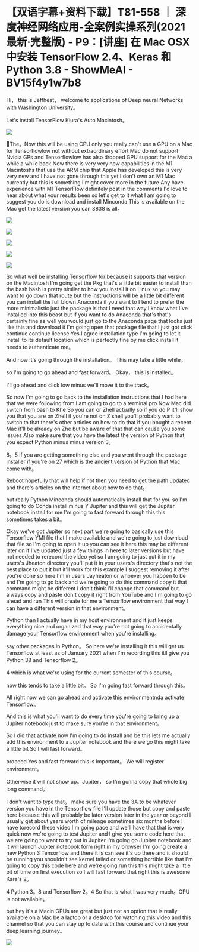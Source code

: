 # 【双语字幕+资料下载】T81-558 ｜ 深度神经网络应用-全案例实操系列(2021最新·完整版) - P9：[讲座] 在 Mac OSX 中安装 TensorFlow 2.4、Keras 和 Python 3.8 - ShowMeAI - BV15f4y1w7b8

Hi， this is Jeffheat， welcome to applications of Deep neural Networks with Washington University。

 Let's install TensorFlow Kiura's Auto Macintosh。

![](img/466a9e497efb561677ee2b9d66118b64_1.png)

🎼The。Now this will be using CPU only you really can't use a GPU on a Mac for Tensorflowlow not without extraordinary effort Mac do not support Nvidia GPs and Tensorflowlow has also dropped GPU support for the Mac a while a while back Now there is very very new capabilities in the M1 Macintoshs that use the ARM chip that Apple has developed this is very very new and I have not gone through this yet I don't own an M1 Mac currently but this is something I might cover more in the future Any have experience with M1 TensorFlow definitely post in the comments I'd love to hear about what your results been so let's get to it what I am going to suggest you do is download and install Minconda This is available on the Mac get the latest version you can 3838 is all。



![](img/466a9e497efb561677ee2b9d66118b64_3.png)

![](img/466a9e497efb561677ee2b9d66118b64_4.png)

![](img/466a9e497efb561677ee2b9d66118b64_5.png)

![](img/466a9e497efb561677ee2b9d66118b64_6.png)

![](img/466a9e497efb561677ee2b9d66118b64_7.png)

So what well be installing Tensorflow for because it supports that version on the Macintosh I'm going get the Pkg that's a little bit easier to install than the bash bash is pretty similar to how you install it on Linux so you may want to go down that route but the instructions will be a little bit different you can install the full blown Anaconda if you want to I tend to prefer the more minimalistic just the package is that I need that way I know what I've installed into this beast but if you want to do Anaconda that's that's certainly fine as well you would just go to the Anaconda page that looks just like this and download it I'm going open that package file that I just got click continue continue license Yes I agree installation type I'm going to let it install to its default location which is perfectly fine by me click install it needs to authenticate me。

And now it's going through the installation。 This may take a little while。

 so I'm going to go ahead and fast forward。 Okay， this is installed。

 I'll go ahead and click low minus we'll move it to the track。

 So now I'm going to go back to the installation instructions that I had here that we were following from I am going to go to a terminal pro Now Mac did switch from bash to Khe So you can or Zhell actually so if you do P it'll show you that you are on Zhell if you're not on Z shell you'll probably want to switch to that there's other articles on how to do that if you bought a recent Mac it'll be already on Zhe but be aware of that that can cause you some issues Also make sure that you have the latest the version of Python that you expect Python minus minus version 3。

8。5 if you are getting something else and you went through the package installer if you're on 27 which is the ancient version of Python that Mac come with。

Reboot hopefully that will help if not then you need to get the path updated and there's articles on the internet about how to do that。

 but really Python Minconda should automatically install that for you so I'm going to do Conda install minus Y Jupiter and this will get the Jupiter notebook install for me I'm going to fast forward through this this sometimes takes a bit。

Okay we've got Jupiter so next part we're going to basically use this Tensorflow YMl file that I make available and we're going to just download that file so I'm going to open it up you can see it here this may be different later on if I've updated just a few things in here to later versions but have not needed to rerecord the video yet so I am going to just put it in my users's Jheaton directory you'll put it in your users's directory that's not the best place to put it but it'll work for this example I suggest removing it after you're done so here I'm in users Jayheaton or whoever you happen to be and I'm going to go back and we're going to do this command copy it that command might be different I don't think I'll change that command but always copy and paste don't copy it right from YouTube and I'm going to go ahead and run This will create for me a Tensorflow environment that way I can have a different version in that environment。

Python than I actually have in my host environment and it just keeps everything nice and organized that way you're not going to accidentally damage your Tensorflow environment when you're installing。

 say other packages in Python。 So here we're installing it this will get us Tensorflow at least as of January 2021 when I'm recording this itll give you Python 38 and Tensorflow 2。

4 which is what we're using for the current semester of this course。

 now this tends to take a little bit。 So I'm going fast forward through this。

 All right now we can go ahead and activate this environmentnda activate Tensorflow。

 And this is what you'll want to do every time you're going to bring up a Jupiter notebook just to make sure you're in that environment。

 So I did that activate now I'm going to do install and be this lets me actually add this environment to a Jupiter notebook and there we go this might take a little bit So I will fast forward。

 proceed Yes and fast forward this is important。 We will register environment。

 Otherwise it will not show up。Jupiter， so I'm gonna copy that whole big long command。

 I don't want to type that。 make sure you have the 3A to be whatever version you have in the Tensorflow file I'll update those but copy and paste here because this will probably be later version later in the year or beyond I usually get about years worth of mileage sometimes six months before I have torecord these video I'm going pace and we'll have that that is very quick now we're going to test Jupiter and I give you some code here that we are going to want to try out in Jupiter I'm going go Jupiter notebook and it will launch Jupiter notebook form right in my browser I'm going create a new Python 3 Tensorflow and there it is can see it's up there and it should be running you shouldn't see kernel failed or something horrible like that I'm going to copy this code here and we're going run this this might take a little bit of time on first execution so I will fast forward that right this is awesome Kara's 2。

4 Python 3。8 and Tensorflow 2。4 So that is what I was very much。GPU is not available。

 but hey it's a Macin GPUs are great but just not an option that is really available on a Mac be a laptop or a desktop for watching this video and this channel so that you can stay up to date with this course and continue your deep learning journey。



![](img/466a9e497efb561677ee2b9d66118b64_9.png)